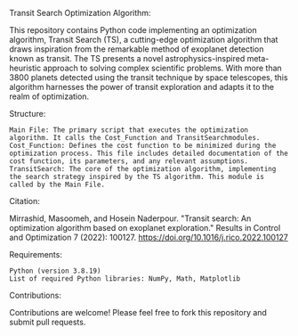 Transit Search Optimization Algorithm:

This repository contains Python code implementing an optimization algorithm, Transit Search (TS), a cutting-edge optimization algorithm that draws inspiration from the remarkable method of exoplanet detection known as transit. The TS presents a novel astrophysics-inspired meta-heuristic approach to solving complex scientific problems. With more than 3800 planets detected using the transit technique by space telescopes, this algorithm harnesses the power of transit exploration and adapts it to the realm of optimization.


Structure:

    Main File: The primary script that executes the optimization algorithm. It calls the Cost_Function and TransitSearchmodules.
    Cost_Function: Defines the cost function to be minimized during the optimization process. This file includes detailed documentation of the cost function, its parameters, and any relevant assumptions.
    TransitSearch: The core of the optimization algorithm, implementing the search strategy inspired by the TS algorithm. This module is called by the Main File.


Citation:

Mirrashid, Masoomeh, and Hosein Naderpour. "Transit search: An optimization algorithm based on exoplanet exploration." Results in Control and Optimization 7 (2022): 100127. https://doi.org/10.1016/j.rico.2022.100127


Requirements:

    Python (version 3.8.19)
    List of required Python libraries: NumPy, Math, Matplotlib


Contributions: 

Contributions are welcome! Please feel free to fork this repository and submit pull requests.


